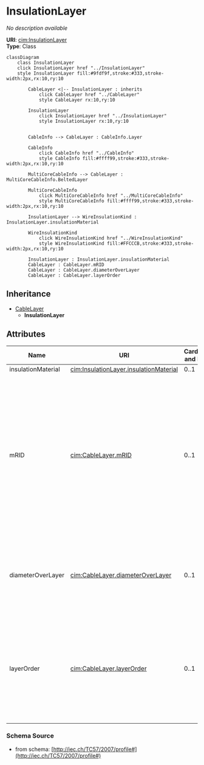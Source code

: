 # InsulationLayer

_No description available_

**URI**: [cim:InsulationLayer](http://iec.ch/TC57/CIM-generic#InsulationLayer)<br />
**Type**: Class

```mermaid
classDiagram
    class InsulationLayer
    click InsulationLayer href "../InsulationLayer"
    style InsulationLayer fill:#9fdf9f,stroke:#333,stroke-width:2px,rx:10,ry:10

        CableLayer <|-- InsulationLayer : inherits
            click CableLayer href "../CableLayer"
            style CableLayer rx:10,ry:10

        InsulationLayer
            click InsulationLayer href "../InsulationLayer"
            style InsulationLayer rx:10,ry:10


        CableInfo --> CableLayer : CableInfo.Layer

        CableInfo
            click CableInfo href "../CableInfo"
            style CableInfo fill:#ffff99,stroke:#333,stroke-width:2px,rx:10,ry:10

        MultiCoreCableInfo --> CableLayer : MultiCoreCableInfo.BeltedLayer

        MultiCoreCableInfo
            click MultiCoreCableInfo href "../MultiCoreCableInfo"
            style MultiCoreCableInfo fill:#ffff99,stroke:#333,stroke-width:2px,rx:10,ry:10

        InsulationLayer --> WireInsulationKind : InsulationLayer.insulationMaterial

        WireInsulationKind
            click WireInsulationKind href "../WireInsulationKind"
            style WireInsulationKind fill:#FFCCCB,stroke:#333,stroke-width:2px,rx:10,ry:10

        InsulationLayer : InsulationLayer.insulationMaterial
        CableLayer : CableLayer.mRID
        CableLayer : CableLayer.diameterOverLayer
        CableLayer : CableLayer.layerOrder
```

## Inheritance
* [CableLayer](CableLayer.md)
    * **InsulationLayer**

## Attributes
| Name | URI | Cardinality and Range | Description | Inheritance |
| ---  | --- | --- | --- | --- |
| insulationMaterial | [cim:InsulationLayer.insulationMaterial](http://iec.ch/TC57/CIM-generic#InsulationLayer.insulationMaterial) | 0..1 | Insulation material. | direct |
| mRID | [cim:CableLayer.mRID](http://iec.ch/TC57/CIM-generic#CableLayer.mRID) | 0..1 | Master resource identifier issued by a model authority. The mRID is unique within an exchange context. Global uniqueness is easily achieved by using a UUID, as specified in IETF RFC 4122, for the mRID. The use of UUID is strongly recommended.For CIMXML data files in RDF syntax conforming to IEC 61970-552, the mRID is mapped to rdf:ID or rdf:about attributes that identify CIM object elements. | CableLayer |
| diameterOverLayer | [cim:CableLayer.diameterOverLayer](http://iec.ch/TC57/CIM-generic#CableLayer.diameterOverLayer) | 0..1 | Use either diameter over layer or layer thickness.Specification varies by manufacturer and manufacturing process. For extruded layers, the diameter is typically provided. For tapes, the thickness is typically applied. | CableLayer |
| layerOrder | [cim:CableLayer.layerOrder](http://iec.ch/TC57/CIM-generic#CableLayer.layerOrder) | 0..1 | Order of the layer outwards from the cable core.For a multi-core cable, belted layers must have their own order starting from the first belted layer.Intercalated layers (typically tapes, where each tape is both below and above the other tape) must share the same layer order. | CableLayer |

### Schema Source
* from schema: [http://iec.ch/TC57/2007/profile#](http://iec.ch/TC57/2007/profile#)
